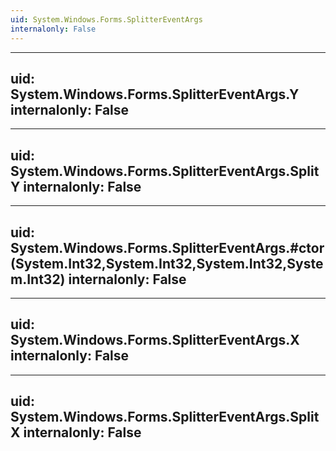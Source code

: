 ```yaml
---
uid: System.Windows.Forms.SplitterEventArgs
internalonly: False
---
```


---
uid: System.Windows.Forms.SplitterEventArgs.Y
internalonly: False
---

---
uid: System.Windows.Forms.SplitterEventArgs.SplitY
internalonly: False
---

---
uid: System.Windows.Forms.SplitterEventArgs.#ctor(System.Int32,System.Int32,System.Int32,System.Int32)
internalonly: False
---

---
uid: System.Windows.Forms.SplitterEventArgs.X
internalonly: False
---

---
uid: System.Windows.Forms.SplitterEventArgs.SplitX
internalonly: False
---
